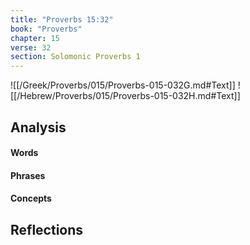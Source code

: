 ```yaml
---
title: "Proverbs 15:32"
book: "Proverbs"
chapter: 15
verse: 32
section: Solomonic Proverbs 1
---
```

![[/Greek/Proverbs/015/Proverbs-015-032G.md#Text]]
![[/Hebrew/Proverbs/015/Proverbs-015-032H.md#Text]]

## Analysis

#### Words

#### Phrases

#### Concepts

## Reflections
